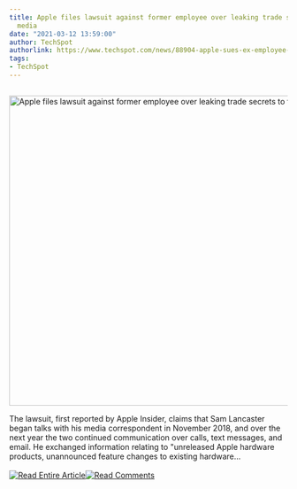 ```yaml
---
title: Apple files lawsuit against former employee over leaking trade secrets to the
  media
date: "2021-03-12 13:59:00"
author: TechSpot
authorlink: https://www.techspot.com/news/88904-apple-sues-ex-employee-leaking-trade-secrets-media.html
tags:
- TechSpot
---
```

<a href="https://www.techspot.com/news/88904-apple-sues-ex-employee-leaking-trade-secrets-media.html" target="_blank"><img src="https://static.techspot.com/images2/news/ts3_thumbs/2021/03/2021-03-12-ts3_thumbs-11c.jpg" width="800" height="560" style="padding: 15px 0" title="Apple files lawsuit against former employee over leaking trade secrets to the media" /></a><br />The lawsuit, first reported by Apple Insider, claims that Sam Lancaster began talks with his media correspondent in November 2018, and over the next year the two continued communication over calls, text messages, and email. He exchanged information relating to "unreleased Apple hardware products, unannounced feature changes to existing hardware...<br /><br /><a href="https://www.techspot.com/news/88904-apple-sues-ex-employee-leaking-trade-secrets-media.html"><img src="https://static.techspot.com/images/rss/rss_buttons_01.png" border="0" alt="Read Entire Article" /></a><a href="https://www.techspot.com/news/88904-apple-sues-ex-employee-leaking-trade-secrets-media.html#comments"><img src="https://static.techspot.com/images/rss/rss_buttons_02.png" border="0" alt="Read Comments" /></a><br /><br />